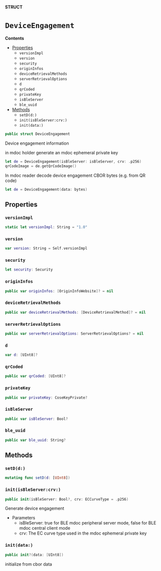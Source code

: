 **STRUCT**

# `DeviceEngagement`

**Contents**

- [Properties](#properties)
  - `versionImpl`
  - `version`
  - `security`
  - `originInfos`
  - `deviceRetrievalMethods`
  - `serverRetrievalOptions`
  - `d`
  - `qrCoded`
  - `privateKey`
  - `isBleServer`
  - `ble_uuid`
- [Methods](#methods)
  - `setD(d:)`
  - `init(isBleServer:crv:)`
  - `init(data:)`

```swift
public struct DeviceEngagement
```

Device engagement information

in mdoc holder generate an mdoc ephemeral private key
```swift
let de = DeviceEngagement(isBleServer: isBleServer, crv: .p256)
qrCodeImage = de.getQrCodeImage()
```

In mdoc reader decode device engagement CBOR bytes (e.g. from QR code)
```swift
let de = DeviceEngagement(data: bytes)
```

## Properties
### `versionImpl`

```swift
static let versionImpl: String = "1.0"
```

### `version`

```swift
var version: String = Self.versionImpl
```

### `security`

```swift
let security: Security
```

### `originInfos`

```swift
public var originInfos: [OriginInfoWebsite]? = nil
```

### `deviceRetrievalMethods`

```swift
public var deviceRetrievalMethods: [DeviceRetrievalMethod]? = nil
```

### `serverRetrievalOptions`

```swift
public var serverRetrievalOptions: ServerRetrievalOptions? = nil
```

### `d`

```swift
var d: [UInt8]?
```

### `qrCoded`

```swift
public var qrCoded: [UInt8]?
```

### `privateKey`

```swift
public var privateKey: CoseKeyPrivate?
```

### `isBleServer`

```swift
public var isBleServer: Bool?
```

### `ble_uuid`

```swift
public var ble_uuid: String?
```

## Methods
### `setD(d:)`

```swift
mutating func setD(d: [UInt8])
```

### `init(isBleServer:crv:)`

```swift
public init(isBleServer: Bool?, crv: ECCurveType = .p256)
```

Generate device engagement
- Parameters
   - isBleServer: true for BLE mdoc peripheral server mode, false for BLE mdoc central client mode
   - crv: The EC curve type used in the mdoc ephemeral private key

### `init(data:)`

```swift
public init?(data: [UInt8])
```

initialize from cbor data
